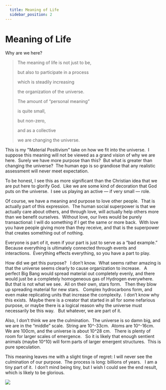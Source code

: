 ```yaml
---
  title: Meaning of Life
  sidebar_position: 2
---
```

#  Meaning of Life

Why are we here?

> The meaning of life is not just to be,
>
> but also to participate in a process
>
> which is steadily increasing
>
> the organization of the universe.
>
> The amount of “personal meaning”
>
> is quite small,
>
> but non-zero,
>
> and as a collective
>
> we are changing the universe.

This is my "Material Positivism" take on how we fit into the universe.  I suppose this meaning will not be viewed as a grand vision of why we are here.  Surely we have more purpose than this?  But what is greater than changing the universe?  The human ego is so grandiose that any realistic assessment will never meet expectation.

To be honest, I see this as more significant than the Christian idea that we are put here to glorify God.  Like we are some kind of decoration that God puts on the universe.  I see us playing an active — if very small — role.

Of course, we have a meaning and purpose to love other people.  That is actually part of this expression.  The human social superpower is that we actually care about others, and through love, will actually help others more than we benefit ourselves.  Without love, our lives would be purely transactional: I will do something if I get the same or more back.  With love you have people giving more than they receive, and that is the superpower that creates something out of nothing.

Everyone is part of it, even if your part is just to serve as a “bad example.”  Because everything is ultimately connected through events and interactions.  Everything effects everything, so you have a part to play.

How did we get this purpose?   I don’t know.  What seems rather amazing is that the universe seems clearly to cause organization to increase.   A perfect Big Bang would spread material out completely evenly, and there would just be a completely homogeneous gas of Hydrogen everywhere.   But that is not what we see.  All on their own, stars form.   Then they blow up spreading material for new stars.   Complex hydrocarbons form, and even make replicating units that increase the complexity.  I don’t know why this exists.  Maybe there is a creator that started in all for some nefarious purpose, or maybe there is a logical reason why the universe must necessarily be this way.   But whatever, we are part of it.

Also, I don’t think we are the culmination.  The universe is so damn big, and we are in the “middle” scale.  String are 10^-33cm.  Atoms are 10^-16cm.   We are 100cm, and the universe is about 10^28 cm.   There is plenty of room for larger scales of emergence.   So it is likely that enough sentient animals (maybe 10^10) will form parts of larger emergent structures.  This is pure speculation.

This meaning leaves me with a slight tinge of regret: I will never see the culmination of our purpose.  The process is long: billions of years.   I am a tiny part of it.  I don’t mind being tiny, but I wish I could see the end result, which is likely to be glorious.

![](https://meta.purplehillsbooks.com/wp-content/uploads/2021/12/Ruwanwelisaya-morning-buddist-temple-e1669750462688-300x227.png?189db0&189db0)